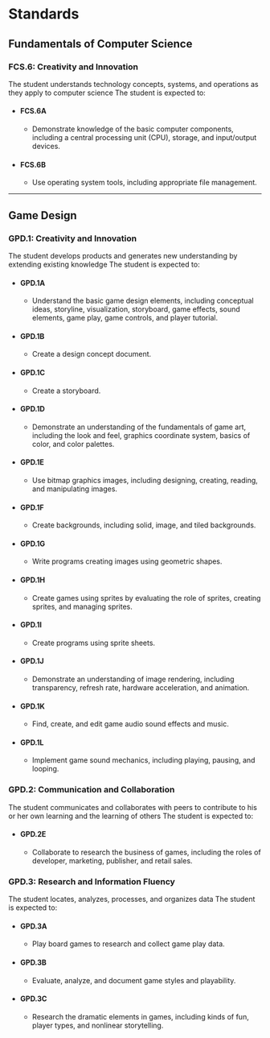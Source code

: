 # Standards

## Fundamentals of Computer Science

### FCS.6: Creativity and Innovation

The student understands technology concepts, systems, and operations as they apply to computer science The student is expected to:

- #### FCS.6A

  - Demonstrate knowledge of the basic computer components, including a central processing unit (CPU), storage, and input/output devices.

- #### FCS.6B
  - Use operating system tools, including appropriate file management.

---

## Game Design

### GPD.1: Creativity and Innovation

The student develops products and generates new understanding by extending existing knowledge The student is expected to:

- #### GPD.1A

  - Understand the basic game design elements, including conceptual ideas, storyline, visualization, storyboard, game effects, sound elements, game play, game controls, and player tutorial.

- #### GPD.1B

  - Create a design concept document.

- #### GPD.1C

  - Create a storyboard.

- #### GPD.1D

  - Demonstrate an understanding of the fundamentals of game art, including the look and feel, graphics coordinate system, basics of color, and color palettes.

- #### GPD.1E

  - Use bitmap graphics images, including designing, creating, reading, and manipulating images.

- #### GPD.1F

  - Create backgrounds, including solid, image, and tiled backgrounds.

- #### GPD.1G

  - Write programs creating images using geometric shapes.

- #### GPD.1H

  - Create games using sprites by evaluating the role of sprites, creating sprites, and managing sprites.

- #### GPD.1I

  - Create programs using sprite sheets.

- #### GPD.1J

  - Demonstrate an understanding of image rendering, including transparency, refresh rate, hardware acceleration, and animation.

- #### GPD.1K

  - Find, create, and edit game audio sound effects and music.

- #### GPD.1L

  - Implement game sound mechanics, including playing, pausing, and looping.

### GPD.2: Communication and Collaboration

The student communicates and collaborates with peers to contribute to his or her own learning and the learning of others The student is expected to:

- #### GPD.2E
  - Collaborate to research the business of games, including the roles of developer, marketing, publisher, and retail sales.

### GPD.3: Research and Information Fluency

The student locates, analyzes, processes, and organizes data The student is expected to:

- #### GPD.3A
  - Play board games to research and collect game play data.
- #### GPD.3B
  - Evaluate, analyze, and document game styles and playability.
- #### GPD.3C
  - Research the dramatic elements in games, including kinds of fun, player types, and nonlinear storytelling.
